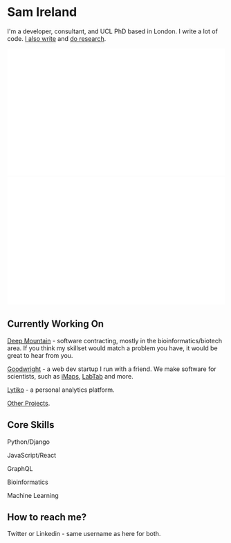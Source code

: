 # Sam Ireland

I'm a developer, consultant, and UCL PhD based in London. I write a lot of code. [I also write](https://samireland.com/writing/) and [do research](https://samireland.com/research/).

![](https://raw.githubusercontent.com/samirelanduk/jstrieb-github-stats/master/generated/overview.svg)
![](https://github.com/samirelanduk/jstrieb-github-stats/blob/master/generated/languages.svg)

## Currently Working On

[Deep Mountain](https://zincbind.net/) - software contracting, mostly in the bioinformatics/biotech area. If you think my skillset would match a problem you have, it would be great to hear from you.

[Goodwright](https://goodwright.com/) - a web dev startup I run with a friend. We make software for scientists, such as [iMaps](https://imaps.goodwright.com), [LabTab](https://labtab.io) and more.

[Lytiko](https://lytiko.com/) - a personal analytics platform.

[Other Projects](https://samireland.com/projects/).

## Core Skills

Python/Django

JavaScript/React

GraphQL

Bioinformatics

Machine Learning

## How to reach me?

Twitter or Linkedin - same username as here for both.
